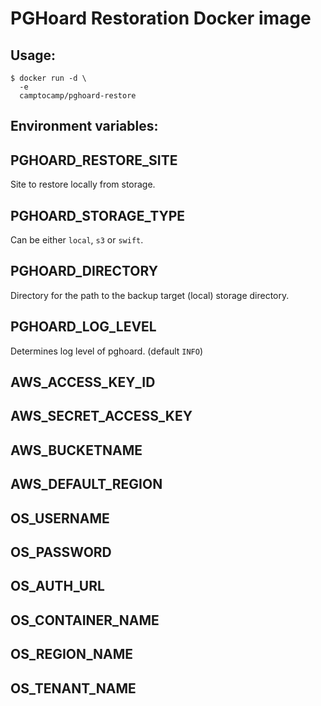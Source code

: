 PGHoard Restoration Docker image
================================

Usage:
------

```shell
$ docker run -d \
  -e 
  camptocamp/pghoard-restore
```

Environment variables:
----------------------

## PGHOARD_RESTORE_SITE

Site to restore locally from storage.

## PGHOARD_STORAGE_TYPE

Can be either `local`, `s3` or `swift`.

## PGHOARD_DIRECTORY

Directory for the path to the backup target (local) storage directory.

## PGHOARD_LOG_LEVEL

Determines log level of pghoard. (default `INFO`)

## AWS_ACCESS_KEY_ID

## AWS_SECRET_ACCESS_KEY

## AWS_BUCKETNAME

## AWS_DEFAULT_REGION

## OS_USERNAME

## OS_PASSWORD

## OS_AUTH_URL

## OS_CONTAINER_NAME

## OS_REGION_NAME

## OS_TENANT_NAME
